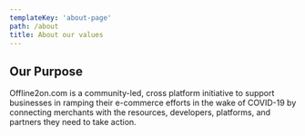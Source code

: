 ```yaml
---
templateKey: 'about-page'
path: /about
title: About our values
---
```

## Our Purpose 
 Offline2on.com is a community-led, cross platform initiative to support businesses in ramping their e-commerce efforts in the wake of COVID-19 by connecting merchants with the resources, developers, platforms, and partners they need to take action.